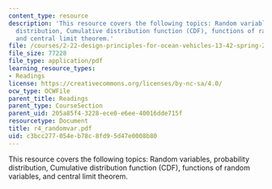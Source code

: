 ```yaml
---
content_type: resource
description: 'This resource covers the following topics: Random variables, probability
  distribution, Cumulative distribution function (CDF), functions of random variables,
  and central limit theorem.'
file: /courses/2-22-design-principles-for-ocean-vehicles-13-42-spring-2005/c3bcc277054eb78c8fd95d47e0008b80_r4_randomvar.pdf
file_size: 77228
file_type: application/pdf
learning_resource_types:
- Readings
license: https://creativecommons.org/licenses/by-nc-sa/4.0/
ocw_type: OCWFile
parent_title: Readings
parent_type: CourseSection
parent_uid: 205a85f4-3228-ece0-e6ee-40016dde715f
resourcetype: Document
title: r4_randomvar.pdf
uid: c3bcc277-054e-b78c-8fd9-5d47e0008b80
---
```

This resource covers the following topics: Random variables, probability distribution, Cumulative distribution function (CDF), functions of random variables, and central limit theorem.